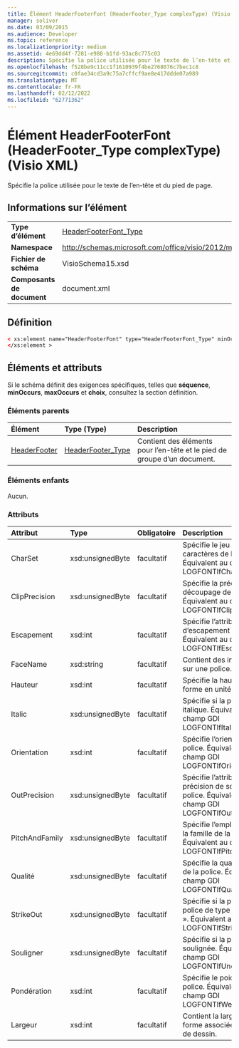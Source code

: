 ```yaml
---
title: Élément HeaderFooterFont (HeaderFooter_Type complexType) (Visio XML)
manager: soliver
ms.date: 03/09/2015
ms.audience: Developer
ms.topic: reference
ms.localizationpriority: medium
ms.assetid: 4e69dd4f-7281-e988-b1fd-93ac8c775c03
description: Spécifie la police utilisée pour le texte de l’en-tête et du pied de page.
ms.openlocfilehash: f528be9c11cc1f1610939f4be2768076c7bec1c8
ms.sourcegitcommit: c0fae34cd3a9c75a7cffcf9ae8e417ddde07a989
ms.translationtype: MT
ms.contentlocale: fr-FR
ms.lasthandoff: 02/12/2022
ms.locfileid: "62771362"
---
```

# <a name="headerfooterfont-element-headerfooter_type-complextype-visio-xml"></a>Élément HeaderFooterFont (HeaderFooter_Type complexType) (Visio XML)

Spécifie la police utilisée pour le texte de l’en-tête et du pied de page.
  
## <a name="element-information"></a>Informations sur l’élément

|||
|:-----|:-----|
|**Type d’élément** <br/> |[HeaderFooterFont_Type](headerfooterfont_type-complextypevisio-xml.md) <br/> |
|**Namespace** <br/> |http://schemas.microsoft.com/office/visio/2012/main  <br/> |
|**Fichier de schéma** <br/> |VisioSchema15.xsd  <br/> |
|**Composants de document** <br/> |document.xml  <br/> |
   
## <a name="definition"></a>Définition

```XML
< xs:element name="HeaderFooterFont" type="HeaderFooterFont_Type" minOccurs="0" maxOccurs="1" >
</xs:element >
```

## <a name="elements-and-attributes"></a>Éléments et attributs

Si le schéma définit des exigences spécifiques, telles que **séquence**, **minOccurs**, **maxOccurs** et **choix**, consultez la section définition. 
  
### <a name="parent-elements"></a>Éléments parents

|**Élément**|**Type (Type)**|**Description**|
|:-----|:-----|:-----|
|[HeaderFooter](headerfooter-element-visiodocument_type-complextypevisio-xml.md) <br/> |[HeaderFooter_Type](headerfooter_type-complextypevisio-xml.md) <br/> |Contient des éléments pour l’en-tête et le pied de groupe d’un document. |
   
### <a name="child-elements"></a>Éléments enfants

Aucun.
  
### <a name="attributes"></a>Attributs

|**Attribut**|**Type**|**Obligatoire**|**Description**|**Valeurs possibles**|
|:-----|:-----|:-----|:-----|:-----|
|CharSet  <br/> |xsd:unsignedByte  <br/> |facultatif  <br/> |Spécifie le jeu de caractères de la police. Équivalent au champ GDI LOGFONTlfCharSet. |Valeurs du type xsd:unsignedByte. |
|ClipPrecision  <br/> |xsd:unsignedByte  <br/> |facultatif  <br/> |Spécifie la précision de découpage de la police. Équivalent au champ GDI LOGFONTlfClipPrecision. |Valeurs du type xsd:unsignedByte. |
|Escapement  <br/> |xsd:int  <br/> |facultatif  <br/> |Spécifie l’attribut d’escapement de la police. Équivalent au champ GDI LOGFONTlfEscapement. |Valeurs du type xsd:int. |
|FaceName  <br/> |xsd:string  <br/> |facultatif  <br/> |Contient des informations sur une police. |Valeurs du type xsd:string. |
|Hauteur  <br/> |xsd:int  <br/> |facultatif  <br/> |Spécifie la hauteur de la forme en unités de dessin. |Valeurs du type xsd:int. |
|Italic  <br/> |xsd:unsignedByte  <br/> |facultatif  <br/> |Spécifie si la police est en italique. Équivalent au champ GDI LOGFONTlfItalic. |Valeurs du type xsd:unsignedByte. |
|Orientation  <br/> |xsd:int  <br/> |facultatif  <br/> |Spécifie l’orientation de la police. Équivalent au champ GDI LOGFONTlfOrientation. |Valeurs du type xsd:int. |
|OutPrecision  <br/> |xsd:unsignedByte  <br/> |facultatif  <br/> |Spécifie l’attribut de précision de sortie de la police. Équivalent au champ GDI LOGFONTlfOutPrecision. |Valeurs du type xsd:unsignedByte. |
|PitchAndFamily  <br/> |xsd:unsignedByte  <br/> |facultatif  <br/> |Spécifie l’emplacement et la famille de la police. Équivalent au champ GDI LOGFONTlfPitchAndFamily. |Valeurs du type xsd:unsignedByte. |
|Qualité  <br/> |xsd:unsignedByte  <br/> |facultatif  <br/> |Spécifie la qualité de sortie de la police. Équivalent au champ GDI LOGFONTlfQuality. |Valeurs du type xsd:unsignedByte. |
|StrikeOut  <br/> |xsd:unsignedByte  <br/> |facultatif  <br/> |Spécifie si la police est une police de type « strikeout ». Équivalent au champ GDI LOGFONTlfStrikeOut. |Valeurs du type xsd:unsignedByte. |
|Souligner  <br/> |xsd:unsignedByte  <br/> |facultatif  <br/> |Spécifie si la police est soulignée. Équivalent au champ GDI LOGFONTlfUnderline. |Valeurs du type xsd:unsignedByte. |
|Pondération  <br/> |xsd:int  <br/> |facultatif  <br/> |Spécifie le poids de la police. Équivalent au champ GDI LOGFONTlfWeight. |Valeurs du type xsd:int. |
|Largeur  <br/> |xsd:int  <br/> |facultatif  <br/> |Contient la largeur de la forme associée en unités de dessin. |Valeurs du type xsd:int. |
   

